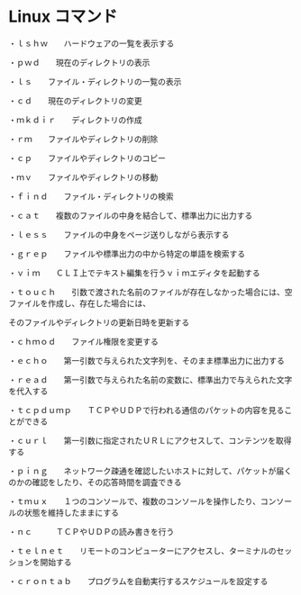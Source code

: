 # Linux コマンド
・ｌｓｈｗ　　ハードウェアの一覧を表示する
<P>・ｐｗｄ　　現在のディレクトリの表示<P>
<p>・ｌｓ　　ファイル・ディレクトリの一覧の表示<p>
<p>・ｃｄ　　現在のディレクトリの変更<p>
<p>・ｍｋｄｉｒ　　ディレクトリの作成<p>
<p>・ｒｍ　　ファイルやディレクトリの削除<p>
<p>・ｃｐ　　ファイルやディレクトリのコピー<p>
<p>・ｍｖ　　ファイルやディレクトリの移動<p>
<p>・ｆｉｎｄ　　ファイル・ディレクトリの検索<p>
<p>・ｃａｔ　　複数のファイルの中身を結合して、標準出力に出力する<p>
<p>・ｌｅｓｓ　　ファイルの中身をページ送りしながら表示する<p>
<p>・ｇｒｅｐ　　ファイルや標準出力の中から特定の単語を検索する<p>
<p>・ｖｉｍ　　ＣＬＩ上でテキスト編集を行うｖｉｍエディタを起動する<p>
<p>・ｔｏｕｃｈ　　引数で渡された名前のファイルが存在しなかった場合には、空ファイルを作成し、存在した場合には、<p>そのファイルやディレクトリの更新日時を更新する<p>
<p>・ｃｈｍｏｄ　　ファイル権限を変更する<p>
<p>・ｅｃｈｏ　　第一引数で与えられた文字列を、そのまま標準出力に出力する<p>
<p>・ｒｅａｄ　　第一引数で与えられた名前の変数に、標準出力で与えられた文字を代入する<p>
<p>・ｔｃｐｄｕｍｐ　　ＴＣＰやＵＤＰで行われる通信のパケットの内容を見ることができる<p>
<p>・ｃｕｒｌ　　第一引数に指定されたＵＲＬにアクセスして、コンテンツを取得する<p>
<p>・ｐｉｎｇ　　ネットワーク疎通を確認したいホストに対して、パケットが届くのかの確認をしたり、その応答時間を調査できる<p>
<p>・ｔｍｕｘ　　１つのコンソールで、複数のコンソールを操作したり、コンソールの状態を維持したままにする<p>
<p>・ｎｃ　　　ＴＣＰやＵＤＰの読み書きを行う<p>
<p>・ｔｅｌｎｅｔ　　リモートのコンピューターにアクセスし、ターミナルのセッションを開始する<p>
<p>・ｃｒｏｎｔａｂ　　プログラムを自動実行するスケジュールを設定する<p>
